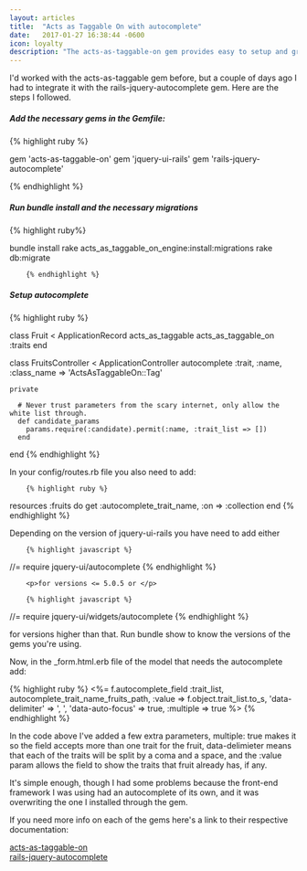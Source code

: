 ```yaml
---
layout: articles
title:  "Acts as Taggable On with autocomplete"
date:   2017-01-27 16:38:44 -0600
icon: loyalty
description: "The acts-as-taggable-on gem provides easy to setup and great ux for tagging anytype of object when paired with the rails-jquery-autocomplete gem."
---
```


<p>I'd worked with the acts-as-taggable gem before, but a couple of days ago I had to integrate it with the rails-jquery-autocomplete gem. Here are the steps I followed.</p>

<h5>Add the necessary gems in the Gemfile:</h5>
<p>
{% highlight ruby %}

  gem 'acts-as-taggable-on'
  gem 'jquery-ui-rails'
  gem 'rails-jquery-autocomplete'

  {% endhighlight %}
        
</p>

<h5>Run bundle install and the necessary migrations</h5>

{% highlight ruby%}

  bundle install
  rake acts_as_taggable_on_engine:install:migrations
  rake db:migrate

        {% endhighlight %}

<h5>Setup autocomplete</h5>

  {% highlight ruby %}

  class Fruit < ApplicationRecord
    acts_as_taggable
    acts_as_taggable_on :traits
  end

  class FruitsController < ApplicationController
    autocomplete :trait, :name, :class_name => 'ActsAsTaggableOn::Tag'

    private
          
      # Never trust parameters from the scary internet, only allow the white list through.
      def candidate_params
        params.require(:candidate).permit(:name, :trait_list => [])
      end
  end
        {% endhighlight %}

<p>In your config/routes.rb file you also need to add: </p>

        {% highlight ruby %}
  resources :fruits do
    get :autocomplete_trait_name, :on => :collection
  end
        {% endhighlight %}

<p>Depending on the version of jquery-ui-rails you have need to add either</p>

        {% highlight javascript %}
  //= require jquery-ui/autocomplete
        {% endhighlight %}

        <p>for versions <= 5.0.5 or </p>

        {% highlight javascript %}
  //= require jquery-ui/widgets/autocomplete
        {% endhighlight %}

<p>for versions higher than that. Run bundle show to know the versions of the gems you're using.</p>

<p>Now, in the _form.html.erb file of the model that needs the autocomplete add: </p>
        {% highlight ruby %}
  <%= f.autocomplete_field :trait_list, autocomplete_trait_name_fruits_path, 
                            :value => f.object.trait_list.to_s, 
                            'data-delimiter' => ', 
                            ', 'data-auto-focus' => true,
                            :multiple => true %>
        {% endhighlight %}

<p>In the code above I've added a few extra parameters, multiple: true makes it so the field accepts more than one trait for the fruit, data-delimieter means that each of the traits will be split by a coma and a space, and the :value param allows the field to show the traits that fruit already has, if any. </p>

<p>It's simple enough, though I had some problems because the front-end framework I was using had an autocomplete of its own, and it was overwriting the one I installed through the gem.</p>

<p>If you need more info on each of the gems here's a link to their respective documentation: </p>

<a href="https://github.com/mbleigh/acts-as-taggable-on">acts-as-taggable-on</a><br>
<a href="https://github.com/bigtunacan/rails-jquery-autocomplete">rails-jquery-autocomplete</a>
